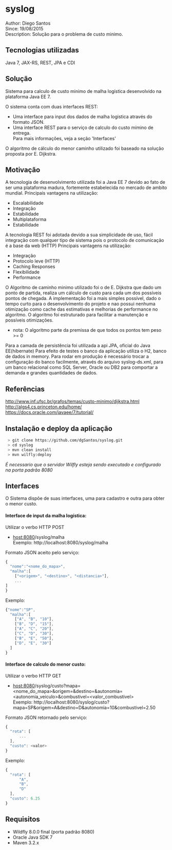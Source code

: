syslog
========================
Author: Diego Santos<br/>
Since: 19/08/2015<br/>
Description: Solução para o problema de custo minimo.<br/>

Tecnologias utilizadas
------------------------
Java 7, JAX-RS, REST, JPA e CDI

Solução
------------------------
Sistema para calculo de custo minimo de malha logística desenvolvido na plataforma Java EE 7.

O sistema conta com duas interfaces REST:
  - Uma interface para input dos dados de malha logistica através do formato JSON.
  - Uma interface REST para o serviço de calculo do custo mímino de entrega.  
Para mais informações, veja a seção 'Interfaces'
  
O algoritmo de cálculo do menor caminho utilizado foi baseado na solução proposta por E. Dijkstra.

Motivação
------------------------
A tecnologia de desenvolvimento utilizada foi a Java EE 7 devido ao fato de ser uma plataforma madura, fortemente estabelecida no mercado de ambito mundial.
Principais vantagens na utilização:
  - Escalabilidade
  - Integração
  - Estabilidade
  - Multiplataforma
  - Estabilidade

A tecnologia REST foi adotada devido a sua simplicidade de uso, fácil integração com qualquer tipo de sistema pois o protocolo de comunicação é a base da web (HTTP)
Principais vantagens na utilização:
  - Integração
  - Protocolo leve (HTTP)
  - Caching Responses
  - Flexibilidade
  - Performance
  
O Algoritmo de caminho minimo utilizado foi o de E. Dijkstra que dado um ponto de partida, realiza um cálculo de custo para cada um dos possíveis pontos de chegada.
A implementação foi a mais simples possível, dado o tempo curto para o desenvolvimento do projeto e nao possui nenhuma otimização como cache das estimativas e melhorias de performance no algoritmo.
O algoritmo foi estruturado para facilitar a manutenção e possíveis otimizações.
* nota: O algoritmo parte da premissa de que todos os pontos tem peso >= 0

Para a camada de persistência foi utilizada a api JPA, oficial do Java EE(hibernate)
Para efeito de testes o banco da aplicação utiliza o H2, banco de dados in memory.
Para rodar em produção é necessário trocar a configuração do banco facilmente, através do arquivo syslog-ds.xml, para um banco relacional como SQL Server, Oracle ou DB2 para comportar a demanda e grandes quantidades de dados.

Referências
------------------------
http://www.inf.ufsc.br/grafos/temas/custo-minimo/dijkstra.html<br/>
http://algs4.cs.princeton.edu/home/<br/>
https://docs.oracle.com/javaee/7/tutorial/<br/>

  
Instalação e deploy da aplicação
------------------------
```sh
 > git clone https://github.com/dgSantos/syslog.git
 > cd syslog
 > mvn clean install
 > mvn wilfly:deploy
```

*É necessario que o servidor Wilfly esteja sendo executado e configurado na porta padrão 8080*

Interfaces
------------------------
O Sistema dispõe de suas interfaces, uma para cadastro e outra para obter o menor custo.

<h4>Interface de input da malha logística:</h4>

Utilizar o verbo HTTP POST<br/>
  - <host:8080>/syslog/malha<br/>
    Exemplo: http://localhost:8080/syslog/malha<br/>

Formato JSON aceito pelo serviço:

```javascript
{
  "nome":"<nome_do_mapa>",
  "malha":[
    ["<origem>", "<destino>", "<distancia>"],
    ...
]
}
```

Exemplo:

```javascript
{"nome":"SP",
  "malha":[
    ["A", "B", "10"],
    ["B", "D", "15"],
    ["A", "C", "20"],
    ["C", "D", "30"],
    ["B", "E", "50"],
    ["D", "E", "30"]
  ]
}
```

<h4>Interface de calculo do menor custo:</h4>

Utilizar o verbo HTTP GET<br/>
  - <host:8080>/syslog/custo?mapa=<nome_do_mapa>&origem=<origem>&destino=<destino>&autonomia=<autonomia_veiculo>&combustivel=<valor_combustivel><br/>
    Exemplo: http://localhost:8080/syslog/custo?mapa=SP&origem=A&destino=D&autonomia=10&combustivel=2.50<br/>

Formato JSON retornado pelo serviço:

```javascript
{
  "rota": [
      ...
  ],
  "custo": <valor>
}
```

Exemplo:

```javascript
{
  "rota": [
      "A",
      "B",
      "D"
  ],
  "custo": 6.25
}
```

Requisitos
------------------------
 - Wildfly 8.0.0 final (porta padrão 8080)
 - Oracle Java SDK 7
 - Maven 3.2.x


  

